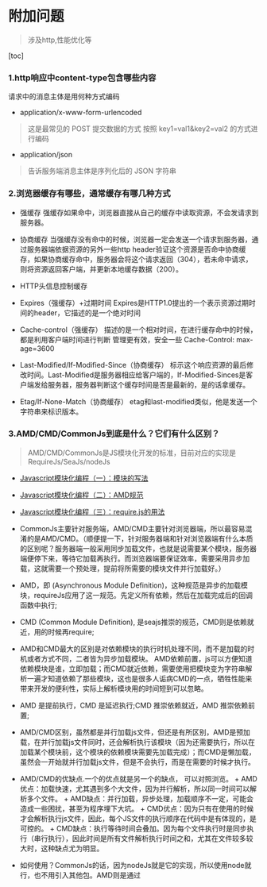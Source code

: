 # 附加问题
> 涉及http,性能优化等

[toc]

### 1.http响应中content-type包含哪些内容
请求中的消息主体是用何种方式编码
* application/x-www-form-urlencoded
> 这是最常见的 POST 提交数据的方式 按照 key1=val1&key2=val2 的方式进行编码

* application/json
> 告诉服务端消息主体是序列化后的 JSON 字符串

### 2.浏览器缓存有哪些，通常缓存有哪几种方式
* 强缓存 强缓存如果命中，浏览器直接从自己的缓存中读取资源，不会发请求到服务器。

* 协商缓存 当强缓存没有命中的时候，浏览器一定会发送一个请求到服务器，通过服务器端依据资源的另外一些http header验证这个资源是否命中协商缓存，如果协商缓存命中，服务器会将这个请求返回（304），若未命中请求，则将资源返回客户端，并更新本地缓存数据（200）。

* HTTP头信息控制缓存

* Expires（强缓存）+过期时间   Expires是HTTP1.0提出的一个表示资源过期时间的header，它描述的是一个绝对时间

* Cache-control（强缓存） 描述的是一个相对时间，在进行缓存命中的时候，都是利用客户端时间进行判断 管理更有效，安全一些 Cache-Control: max-age=3600

* Last-Modified/If-Modified-Since（协商缓存） 标示这个响应资源的最后修改时间。Last-Modified是服务器相应给客户端的，If-Modified-Sinces是客户端发给服务器，服务器判断这个缓存时间是否是最新的，是的话拿缓存。

* Etag/If-None-Match（协商缓存） etag和last-modified类似，他是发送一个字符串来标识版本。

### 3.AMD/CMD/CommonJs到底是什么？它们有什么区别？
> AMD/CMD/CommonJs是JS模块化开发的标准，目前对应的实现是RequireJs/SeaJs/nodeJs
* [Javascript模块化编程（一）：模块的写法](http://www.ruanyifeng.com/blog/2012/10/javascript_module.html)
* [Javascript模块化编程（二）：AMD规范](http://www.ruanyifeng.com/blog/2012/10/asynchronous_module_definition.html)
* [Javascript模块化编程（三）：require.js的用法](http://www.ruanyifeng.com/blog/2012/11/require_js.html)

* CommonJs主要针对服务端，AMD/CMD主要针对浏览器端，所以最容易混淆的是AMD/CMD。（顺便提一下，针对服务器端和针对浏览器端有什么本质的区别呢？服务器端一般采用同步加载文件，也就是说需要某个模块，服务器端便停下来，等待它加载再执行。而浏览器端要保证效率，需要采用异步加载，这就需要一个预处理，提前将所需要的模块文件并行加载好。）

* AMD，即 (Asynchronous Module Definition)，这种规范是异步的加载模块，requireJs应用了这一规范。先定义所有依赖，然后在加载完成后的回调函数中执行;
* CMD (Common Module Definition), 是seajs推崇的规范，CMD则是依赖就近，用的时候再require;
* AMD和CMD最大的区别是对依赖模块的执行时机处理不同，而不是加载的时机或者方式不同，二者皆为异步加载模块。
AMD依赖前置，js可以方便知道依赖模块是谁，立即加载；而CMD就近依赖，需要使用把模块变为字符串解析一遍才知道依赖了那些模块，这也是很多人诟病CMD的一点，牺牲性能来带来开发的便利性，实际上解析模块用的时间短到可以忽略。

* AMD 是提前执行，CMD 是延迟执行;CMD 推崇依赖就近，AMD 推崇依赖前置;
* AMD/CMD区别，虽然都是并行加载js文件，但还是有所区别，AMD是预加载，在并行加载js文件同时，还会解析执行该模块（因为还需要执行，所以在加载某个模块前，这个模块的依赖模块需要先加载完成）；而CMD是懒加载，虽然会一开始就并行加载js文件，但是不会执行，而是在需要的时候才执行。

* AMD/CMD的优缺点.一个的优点就是另一个的缺点， 可以对照浏览。
                + AMD优点：加载快速，尤其遇到多个大文件，因为并行解析，所以同一时间可以解析多个文件。
                + AMD缺点：并行加载，异步处理，加载顺序不一定，可能会造成一些困扰，甚至为程序埋下大坑。
                + CMD优点：因为只有在使用的时候才会解析执行js文件，因此，每个JS文件的执行顺序在代码中是有体现的，是可控的。
                + CMD缺点：执行等待时间会叠加。因为每个文件执行时是同步执行（串行执行），因此时间是所有文件解析执行时间之和，尤其在文件较多较大时，这种缺点尤为明显。

* 如何使用？CommonJs的话，因为nodeJs就是它的实现，所以使用node就行，也不用引入其他包。AMD则是通过<script>标签引入RequireJs。CMD则是引入SeaJs。